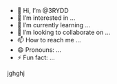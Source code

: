 - 👋 Hi, I’m @3RYDD
- 👀 I’m interested in ...
- 🌱 I’m currently learning ...
- 💞️ I’m looking to collaborate on ...
- 📫 How to reach me ...
- 😄 Pronouns: ...
- ⚡ Fun fact: ...

<!---
3RYDD/3RYDD is a ✨ special ✨ repository because its `README.md` (this file) appears on your GitHub profile.
You can click the Preview link to take a look at your changes.
--->
jghghj

